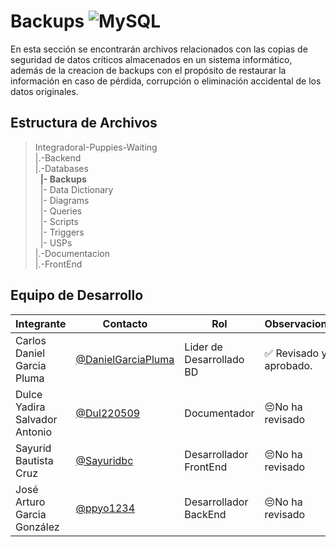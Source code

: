 # Backups ![MySQL](https://img.shields.io/badge/MySQL-005C84?style=for-the-badge&logo=mysql&logoColor=white)

 En esta sección se encontrarán archivos relacionados con las copias de seguridad de datos críticos almacenados en un sistema informático, además de la creacion de backups con el propósito de restaurar la información en caso de pérdida, corrupción o eliminación accidental de los datos originales. 

## Estructura de Archivos

>IntegradoraI-Puppies-Waiting<br>
>|.-Backend <br>
>|.-Databases <br>
>&nbsp;&nbsp;**|- Backups**<br>
>&nbsp;&nbsp;|- Data Dictionary<br>
>&nbsp;&nbsp;|- Diagrams<br>
>&nbsp;&nbsp;|- Queries<br>
>&nbsp;&nbsp;|- Scripts<br>
>&nbsp;&nbsp;|- Triggers<br>
>&nbsp;&nbsp;|- USPs<br>
>|.-Documentacion<br>
>|.-FrontEnd


## Equipo de Desarrollo

|Integrante|Contacto|Rol|Observaciones|
|------------|--------|---|---|
|Carlos Daniel Garcia Pluma|[@DanielGarciaPluma](https://github.com/DanielGarciaPluma)|Lider de Desarrollado BD|✅ Revisado y aprobado.|
|Dulce Yadira Salvador Antonio|[@Dul220509](https://github.com/Dul220509)|Documentador|😔No ha revisado|
|Sayurid Bautista Cruz|[@Sayuridbc](https://github.com/sayuridbc)|Desarrollador FrontEnd|😔No ha revisado|
|José Arturo Garcia González |[@ppyo1234](https://github.com/ppyo1234)|Desarrollador BackEnd|😔No ha revisado|
